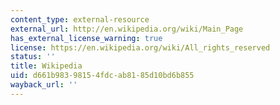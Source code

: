```yaml
---
content_type: external-resource
external_url: http://en.wikipedia.org/wiki/Main_Page
has_external_license_warning: true
license: https://en.wikipedia.org/wiki/All_rights_reserved
status: ''
title: Wikipedia
uid: d661b983-9815-4fdc-ab81-85d10bd6b855
wayback_url: ''
---
```

